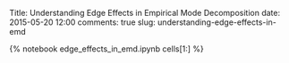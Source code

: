Title: Understanding Edge Effects in Empirical Mode Decomposition
date: 2015-05-20 12:00
comments: true
slug: understanding-edge-effects-in-emd

{% notebook edge_effects_in_emd.ipynb cells[1:] %}

